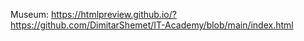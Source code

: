  Museum: https://htmlpreview.github.io/?https://github.com/DimitarShemet/IT-Academy/blob/main/index.html

